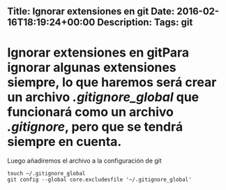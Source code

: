 Title: Ignorar extensiones en git
Date: 2016-02-16T18:19:24+00:00
Description: 
Tags: git
---
# Ignorar extensiones en gitPara ignorar algunas extensiones siempre, lo que haremos será crear un archivo *.gitignore_global* que funcionará como un archivo *.gitignore*, pero que se tendrá siempre en cuenta.

Luego añadiremos el archivo a la configuración de git

```
touch ~/.gitignore_global
git config --global core.excludesfile '~/.gitignore_global'
```